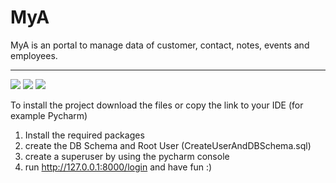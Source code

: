 # MyA

MyA is an portal to manage data of customer, contact, notes, events and employees. 

<hr>

<image src="images/dashboard.PNG">

<image src="images/calendar.PNG">

<image src="images/notes.PNG">



To install the project download the files or copy the link to your IDE (for example Pycharm)

1. Install the required packages
2. create the DB Schema and Root User (CreateUserAndDBSchema.sql)
3. create a superuser by using the pycharm console
4. run http://127.0.0.1:8000/login and have fun :)



